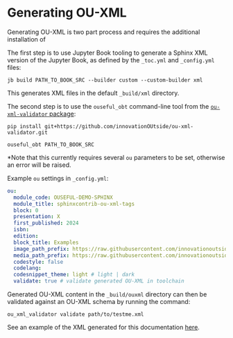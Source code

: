 # Generating OU-XML

Generating OU-XML is two part process and requires the additional installation of 

The first step is to use Jupyter Book tooling to generate a Sphinx XML version of the Jupyter Book, as defined by the `_toc.yml` and `_config.yml` files:

`jb build PATH_TO_BOOK_SRC --builder custom --custom-builder xml`

This generates XML files in the default `_build/xml` directory.

The second step is to use the `ouseful_obt` command-line tool from the [`ou-xml-validator` package](https://github.com/innovationOUtside/ou-xml-validator/):

`pip install git+https://github.com/innovationOUtside/ou-xml-validator.git`

`ouseful_obt PATH_TO_BOOK_SRC`

*Note that this currently requires several `ou` parameters to be set, otherwise an error will be raised.

Example `ou` settings in `_config.yml`:

```yaml
ou:
  module_code: OUSEFUL-DEMO-SPHINX
  module_title: sphinxcontrib-ou-xml-tags
  block: 0
  presentation: X
  first_published: 2024
  isbn:
  edition:
  block_title: Examples
  image_path_prefix: https://raw.githubusercontent.com/innovationoutside/sphinxcontrib-ou-xml-tags/main/vletmp/
  media_path_prefix: https://raw.githubusercontent.com/innovationoutside/sphinxcontrib-ou-xml-tags/main/vletmp/
  codestyle: false
  codelang:
  codesnippet_theme: light # light | dark
  validate: true # validate generated OU-XML in toolchain

```

Generated OU-XML content in the `_build/ouxml` directory can then be validated against an OU-XML schema by running the command:

`ou_xml_validator validate path/to/testme.xml`

See an example of the XML generated for this documentation [here](ouxml/index.xml).